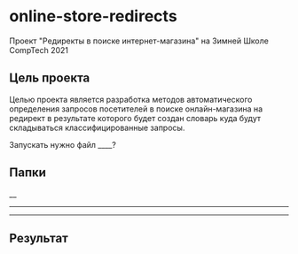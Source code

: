 # online-store-redirects
Проект "Редиректы в поиске интернет-магазина" на Зимней Школе CompTech 2021

## Цель проекта
Целью проекта является разработка методов автоматического определения запросов посетителей в поиске онлайн-магазина на редирект в результате которого будет создан словарь куда будут складываться классифицированные запросы.


Запускать нужно файл ____?

## Папки
__
___
___

## Результат

